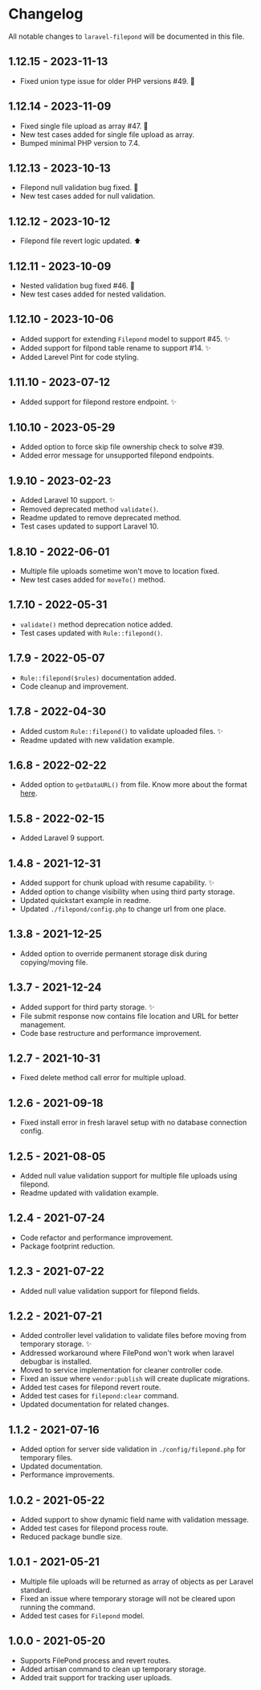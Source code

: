 # Changelog

All notable changes to `laravel-filepond` will be documented in this file.

## 1.12.15 - 2023-11-13

- Fixed union type issue for older PHP versions #49. 🐛

## 1.12.14 - 2023-11-09

- Fixed single file upload as array #47. 🐛
- New test cases added for single file upload as array.
- Bumped minimal PHP version to 7.4.

## 1.12.13 - 2023-10-13

- Filepond null validation bug fixed. 🐛
- New test cases added for null validation.

## 1.12.12 - 2023-10-12

- Filepond file revert logic updated. ⬆️

## 1.12.11 - 2023-10-09

- Nested validation bug fixed #46. 🐛
- New test cases added for nested validation.

## 1.12.10 - 2023-10-06

- Added support for extending `Filepond` model to support #45. ✨
- Added support for filpond table rename to support #14. ✨
- Added Larevel Pint for code styling.

## 1.11.10 - 2023-07-12

- Added support for filepond restore endpoint. ✨

## 1.10.10 - 2023-05-29

- Added option to force skip file ownership check to solve #39.
- Added error message for unsupported filepond endpoints.

## 1.9.10 - 2023-02-23

- Added Laravel 10 support. ✨
- Removed deprecated method `validate()`.
- Readme updated to remove deprecated method.
- Test cases updated to support Laravel 10.

## 1.8.10 - 2022-06-01

- Multiple file uploads sometime won't move to location fixed.
- New test cases added for `moveTo()` method.

## 1.7.10 - 2022-05-31

- `validate()` method deprecation notice added.
- Test cases updated with `Rule::filepond()`.

## 1.7.9 - 2022-05-07

- `Rule::filepond($rules)` documentation added.
- Code cleanup and improvement.

## 1.7.8 - 2022-04-30

- Added custom `Rule::filepond()` to validate uploaded files. ✨
- Readme updated with new validation example.

## 1.6.8 - 2022-02-22

- Added option to `getDataURL()` from file. Know more about the format [here](https://developer.mozilla.org/en-US/docs/Web/HTTP/Basics_of_HTTP/Data_URIs).

## 1.5.8 - 2022-02-15

- Added Laravel 9 support.

## 1.4.8 - 2021-12-31

- Added support for chunk upload with resume capability. ✨
- Added option to change visibility when using third party storage.
- Updated quickstart example in readme.
- Updated `./filepond/config.php` to change url from one place. 

## 1.3.8 - 2021-12-25

- Added option to override permanent storage disk during copying/moving file.

## 1.3.7 - 2021-12-24

- Added support for third party storage. ✨
- File submit response now contains file location and URL for better management.
- Code base restructure and performance improvement.

## 1.2.7 - 2021-10-31

- Fixed delete method call error for multiple upload.

## 1.2.6 - 2021-09-18

- Fixed install error in fresh laravel setup with no database connection config.

## 1.2.5 - 2021-08-05

- Added null value validation support for multiple file uploads using filepond.
- Readme updated with validation example.

## 1.2.4 - 2021-07-24

- Code refactor and performance improvement.
- Package footprint reduction.

## 1.2.3 - 2021-07-22

- Added null value validation support for filepond fields.

## 1.2.2 - 2021-07-21

- Added controller level validation to validate files before moving from temporary storage. ✨
- Addressed workaround where FilePond won't work when laravel debugbar is installed.
- Moved to service implementation for cleaner controller code.
- Fixed an issue where `vendor:publish` will create duplicate migrations.
- Added test cases for filepond revert route.
- Added test cases for `filepond:clear` command.
- Updated documentation for related changes.

## 1.1.2 - 2021-07-16

- Added option for server side validation in `./config/filepond.php` for temporary files.
- Updated documentation.
- Performance improvements.

## 1.0.2 - 2021-05-22

- Added support to show dynamic field name with validation message.
- Added test cases for filepond process route.
- Reduced package bundle size.

## 1.0.1 - 2021-05-21

- Multiple file uploads will be returned as array of objects as per Laravel standard.
- Fixed an issue where temporary storage will not be cleared upon running the command.
- Added test cases for `Filepond` model.

## 1.0.0 - 2021-05-20

- Supports FilePond process and revert routes.
- Added artisan command to clean up temporary storage.
- Added trait support for tracking user uploads.
